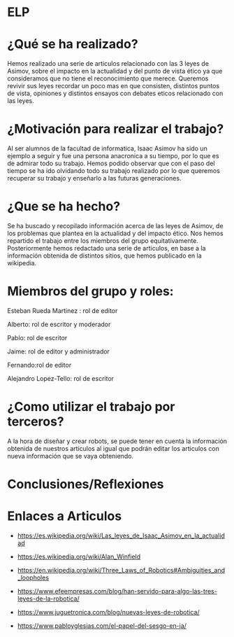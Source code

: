 # ELP

# ¿Qué se ha realizado?
Hemos realizado una serie de articulos relacionado con las 3 leyes de Asimov, sobre el impacto en la actualidad y del punto de vista ético ya que consideramos que no tiene el reconocimiento que merece. Queremos revivir sus leyes recordar un poco mas en que consisten, distintos puntos de vista, opiniones y distintos ensayos con debates eticos relacionado con las leyes.

# ¿Motivación para realizar el trabajo?
Al ser alumnos de la facultad de informatica, Isaac Asimov ha sido un ejemplo a seguir y fue una persona anacronica a su tiempo, por lo que es de admirar todo su trabajo. Hemos podido observar que con el paso del tiempo se ha ido olvidando todo su trabajo realizado por lo que queremos recuperar su trabajo y enseñarlo a las futuras generaciones.

# ¿Que se ha hecho?
Se ha buscado y recopilado información acerca de las leyes de Asimov, de los problemas que plantea en la actualidad y del impacto ético. Nos hemos repartido el trabajo entre los miembros del grupo equitativamente. Posteriormente hemos redactado una serie de articulos, en base a la información obtenida de distintos sitios, que hemos publicado en la wikipedia.

# Miembros del grupo y roles:
Esteban Rueda Martinez : rol de editor


Alberto: rol de escritor y moderador


Pablo: rol de escritor


Jaime: rol de editor y administrador


Fernando:rol de editor


Alejandro Lopez-Tello: rol de escritor


# ¿Como utilizar el trabajo por terceros?
A la hora de diseñar y crear robots, se puede tener en cuenta la información obtenida de nuestros articulos al igual que podrán editar los articulos con nueva información que se vaya obteniendo.

# Conclusiones/Reflexiones

# Enlaces a Articulos

* https://es.wikipedia.org/wiki/Las_leyes_de_Isaac_Asimov_en_la_actualidad
* https://es.wikipedia.org/wiki/Alan_Winfield

* https://en.wikipedia.org/wiki/Three_Laws_of_Robotics#Ambiguities_and_loopholes
* https://www.efeempresas.com/blog/han-servido-para-algo-las-tres-leyes-de-la-robotica/
* https://www.juguetronica.com/blog/nuevas-leyes-de-robotica/
* https://www.pabloyglesias.com/el-papel-del-sesgo-en-ia/
